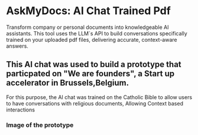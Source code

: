 # AskMyDocs: AI Chat Trained Pdf
Transform company or personal documents into knowledgeable AI assistants. This tool uses the LLM´s API to build conversations specifically trained on your uploaded pdf files, delivering accurate, context-aware answers. 

## This AI chat was used to build a prototype that particpated on "We are founders", a Start up accelerator in Brussels,Belgium.

For this purpose, the AI chat was trained on the Catholic Bible to allow users to have conversations with religious documents, Allowing Context based interactions

### Image of the prototype


